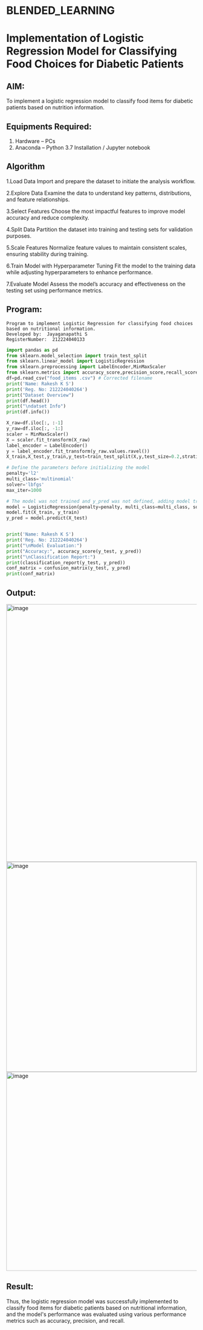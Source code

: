 # BLENDED_LEARNING
# Implementation of Logistic Regression Model for Classifying Food Choices for Diabetic Patients

## AIM:
To implement a logistic regression model to classify food items for diabetic patients based on nutrition information.

## Equipments Required:
1. Hardware – PCs
2. Anaconda – Python 3.7 Installation / Jupyter notebook

## Algorithm

1.Load Data Import and prepare the dataset to initiate the analysis workflow.


2.Explore Data Examine the data to understand key patterns, distributions, and feature relationships.


3.Select Features Choose the most impactful features to improve model accuracy and reduce complexity.


4.Split Data Partition the dataset into training and testing sets for validation purposes.


5.Scale Features Normalize feature values to maintain consistent scales, ensuring stability during training.


6.Train Model with Hyperparameter Tuning Fit the model to the training data while adjusting hyperparameters to enhance performance.


7.Evaluate Model Assess the model’s accuracy and effectiveness on the testing set using performance metrics.

## Program:
```
Program to implement Logistic Regression for classifying food choices based on nutritional information.
Developed by:  Jayaganapathi S
RegisterNumber:  212224040133
```
``` py
import pandas as pd
from sklearn.model_selection import train_test_split
from sklearn.linear_model import LogisticRegression
from sklearn.preprocessing import LabelEncoder,MinMaxScaler
from sklearn.metrics import accuracy_score,precision_score,recall_score,f1_score,confusion_matrix,classification_report
df=pd.read_csv("food_items .csv") # Corrected filename
print('Name: Rakesh K S')
print('Reg. No: 212224040264')
print("Dataset Overview")
print(df.head())
print("\ndatset Info")
print(df.info())

X_raw=df.iloc[:, :-1]
y_raw=df.iloc[:, -1:]
scaler = MinMaxScaler()
X = scaler.fit_transform(X_raw)
label_encoder = LabelEncoder()
y = label_encoder.fit_transform(y_raw.values.ravel())
X_train,X_test,y_train,y_test=train_test_split(X,y,test_size=0.2,stratify=y,random_state=123)

# Define the parameters before initializing the model
penalty='l2'
multi_class='multinomial'
solver='lbfgs'
max_iter=1000

# The model was not trained and y_pred was not defined, adding model training
model = LogisticRegression(penalty=penalty, multi_class=multi_class, solver=solver, max_iter=max_iter)
model.fit(X_train, y_train)
y_pred = model.predict(X_test)


print('Name: Rakesh K S')
print('Reg. No: 212224040264')
print("\nModel Evaluation:")
print("Accuracy:", accuracy_score(y_test, y_pred))
print("\nClassification Report:")
print(classification_report(y_test, y_pred))
conf_matrix = confusion_matrix(y_test, y_pred)
print(conf_matrix)
```
## Output:
<img width="799" height="680" alt="image" src="https://github.com/user-attachments/assets/69b841aa-ccf4-47ee-805a-e957ff382943" />
<img width="504" height="554" alt="image" src="https://github.com/user-attachments/assets/a3ebae19-7710-4237-89cf-210a974edd27" />
<img width="1330" height="525" alt="image" src="https://github.com/user-attachments/assets/44cbbdf1-4830-4e9d-bff1-872e03f3d9cd" />


## Result:
Thus, the logistic regression model was successfully implemented to classify food items for diabetic patients based on nutritional information, and the model's performance was evaluated using various performance metrics such as accuracy, precision, and recall.
